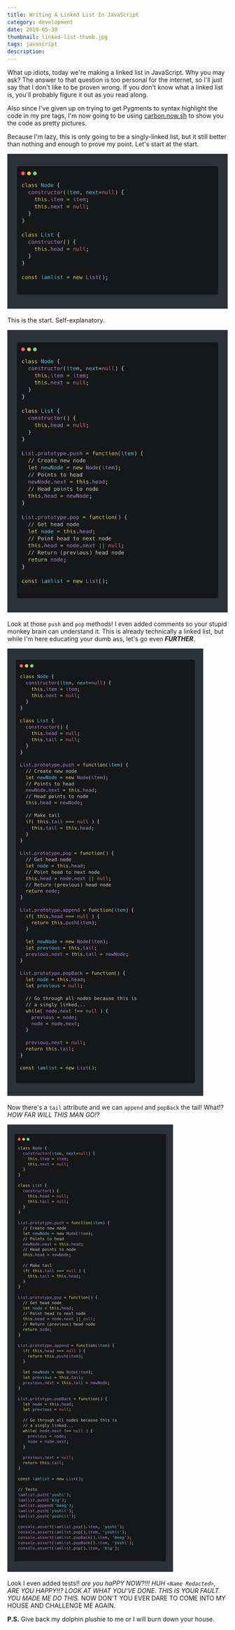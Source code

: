 ```yaml
---
title: Writing A Linked List In JavaScript
category: development
date: 2019-05-30
thumbnail: linked-list-thumb.jpg
tags: javascript
description:
---
```


What up idiots, today we're making a linked list in JavaScript. Why you may
ask? The answer to that question is too personal for the internet, so I'll
just say that I don't like to be proven wrong. If you don't know what a linked
list is, you'll probably figure it out as you read along.

Also since I've given up on trying to get Pygments to syntax highlight the
code in my pre tags, I'm now going to be using [carbon.now.sh][] to show you
the code as pretty pictures.

[carbon.now.sh]: https://carbon.now.sh

Because I'm lazy, this is only going to be a singly-linked list, but it still
better than nothing and enough to prove my point. Let's start at the start.

![linkedlist](/website/article/static/img/linked-list1.jpg)

This is the start. Self-explanatory.

![linkedlist](/website/article/static/img/linked-list2.jpg)

Look at those `push` and `pop` methods! I even added comments so your stupid
monkey brain can understand it. This is already technically a linked list, but
while I'm here educating your dumb ass, let's go even ***FURTHER***.

![linkedlist](/website/article/static/img/linked-list3.jpg)

Now there's a `tail` attribute and we can `append` and `popBack` the tail!
What!? *HOW FAR WILL THIS MAN GO!?*

![linkedlist](/website/article/static/img/linked-list4.jpg)

Look I even added tests!! *are you haPPY NOW?!!! **HUH `<Name Redacted>`, ARE YOU
HAPPY!!?* LOOK AT WHAT YOU'VE DONE. THIS IS YOUR FAULT. YOU MADE ME DO THIS.**
NOW DON'T YOU EVER DARE TO COME INTO MY HOUSE AND CHALLENGE ME AGAIN.

**P.S.** Give back my dolphin plushie to me or I will burn down your house.
